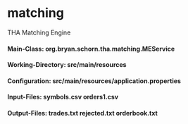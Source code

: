 # matching
 THA Matching Engine


#### Main-Class: org.bryan.schorn.tha.matching.MEService
#### Working-Directory: src/main/resources
#### Configuration: src/main/resources/application.properties
#### Input-Files: symbols.csv orders1.csv
#### Output-Files: trades.txt rejected.txt orderbook.txt